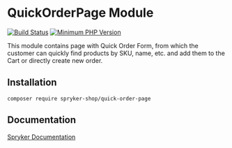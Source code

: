 # QuickOrderPage Module
[![Build Status](https://travis-ci.org/spryker-shop/quick-order-page.svg)](https://travis-ci.org/spryker-shop/quick-order-page)
[![Minimum PHP Version](https://img.shields.io/badge/php-%3E%3D%207.3-8892BF.svg)](https://php.net/)

This module contains page with Quick Order Form, from which the customer can quickly find products by SKU, name, etc. and add them to the Cart or directly create new order.

## Installation

```
composer require spryker-shop/quick-order-page
```

## Documentation

[Spryker Documentation](https://academy.spryker.com/developing_with_spryker/module_guide/modules.html)
